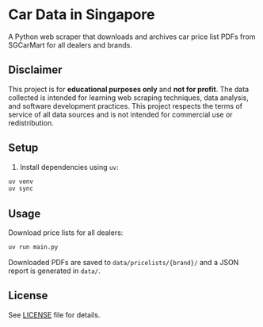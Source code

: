 # Car Data in Singapore

A Python web scraper that downloads and archives car price list PDFs from SGCarMart for all dealers and brands.

## Disclaimer

This project is for **educational purposes only** and **not for profit**. The data collected is intended for learning web scraping techniques, data analysis, and software development practices. This project respects the terms of service of all data sources and is not intended for commercial use or redistribution.

## Setup

1. Install dependencies using `uv`:
```bash
uv venv
uv sync
```

## Usage

Download price lists for all dealers:

```bash
uv run main.py
```

Downloaded PDFs are saved to `data/pricelists/{brand}/` and a JSON report is generated in `data/`.

## License

See [LICENSE](LICENSE) file for details.
